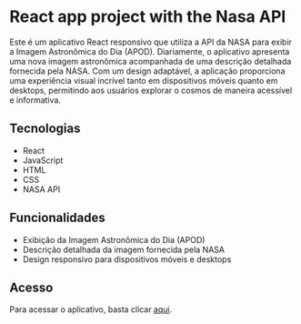 # React app project with the Nasa API
Este é um aplicativo React responsivo que utiliza a API da NASA para exibir a Imagem Astronômica do Dia (APOD). Diariamente, o aplicativo apresenta uma nova imagem astronômica acompanhada de uma descrição detalhada fornecida pela NASA. Com um design adaptável, a aplicação proporciona uma experiência visual incrível tanto em dispositivos móveis quanto em desktops, permitindo aos usuários explorar o cosmos de maneira acessível e informativa.

## Tecnologias
- React
- JavaScript
- HTML
- CSS
- NASA API

## Funcionalidades
- Exibição da Imagem Astronômica do Dia (APOD)
- Descrição detalhada da imagem fornecida pela NASA
- Design responsivo para dispositivos móveis e desktops

## Acesso
Para acessar o aplicativo, basta clicar [aqui](https://nasa-apod-react-app.netlify.app/).